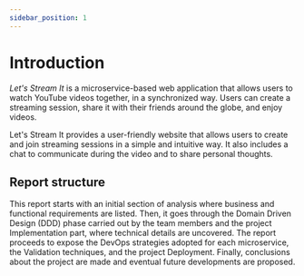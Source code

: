 ```yaml
---
sidebar_position: 1
---
```


# Introduction

*Let's Stream It* is a microservice-based web application that allows users to watch YouTube videos together, in a synchronized way.
Users can create a streaming session, share it with their friends around the globe, and enjoy videos.

Let's Stream It provides a user-friendly website that allows users to create and join streaming sessions in a simple and intuitive way.
It also includes a chat to communicate during the video and to share personal thoughts.

## Report structure

This report starts with an initial section of analysis where business and functional requirements are listed. Then, it goes through the Domain Driven Design (DDD) phase carried out by the team members and the project Implementation part, where technical details are uncovered.
The report proceeds to expose the DevOps strategies adopted for each microservice, the Validation techniques, and the project Deployment. Finally, conclusions about the project are made and eventual future developments are proposed.
